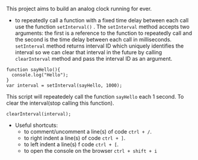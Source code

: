 This project aims to build an analog clock running for ever.
* to repeatedly call a function with a fixed time delay between each call use the function ` setInterval() ` . The ` setInterval ` method accepts two arguments: the first is a reference to the function to repeatedly call and the second is the time delay between each call in milliseconds. ` setInterval ` method returns interval ID which uniquely identifies the interval so we can clear that interval in the future by calling ` clearInterval ` method and pass the interval ID as an argument.
```
function sayHello(){
  console.log("Hello");
}
var interval = setInterval(sayHello, 1000);
```
This script will repeatedely call the function ` sayHello ` each 1 second. To clear the interval(stop calling this function).
```
clearInterval(interval);
```
* Useful shortcuts:
    * to comment/uncomment a line(s) of code ` ctrl + / `.
    * to right indent a line(s) of code ` ctrl + ] `.
    * to left indent a line(s) f code ` ctrl + [ `.
    * to open the console on the browser ` ctrl + shift + i `
